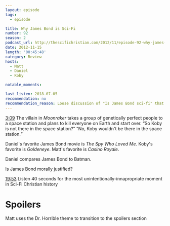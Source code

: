 ```yaml
---
layout: episode
tags:
  - episode

title: Why James Bond is Sci-Fi
number: 92
season: 2
podcast_url: http://thescifichristian.com/2012/11/episode-92-why-james-bond-is-sci-fi/
date: 2012-11-15
length: '00:45:48'
category: Review
hosts:
  - Matt
  - Daniel
  - Koby

notable_moments:

last_listen: 2018-07-05
recommendation: no
recommendation_reason: Loose discussion of "Is James Bond sci-fi" that trails off (without an answer) into a half-hearted review of Spyfall.
---
```

<div class="quote">
  <a class="timestamp tag is-medium is-rounded is-primary" href="http://thescifichristian.com/2012/11/episode-92-why-james-bond-is-sci-fi/#t=3:09">3:09</a>
  <span class="quote-context is-size-6">The villain in <i class="work-title">Moonraker</i> takes a group of genetically perfect people to a space station and plans to kill everyone on Earth and start over.</span>
  <q class="daniel">So Koby is not there in the space station?</q>
  <q class="matt">No, Koby wouldn't be there in the space station.</q>
</div>

Daniel's favorite James Bond movie is <i class="work-title">The Spy Who Loved Me</i>.
Koby's favorite is <i class="work-title">Goldeneye</i>. 
Matt's favorite is <i class="work-title">Casino Royale</i>.

Daniel compares James Bond to Batman.

Is James Bond morally justified?

<a class="timestamp tag is-medium is-rounded is-primary" href="http://thescifichristian.com/2012/11/episode-92-why-james-bond-is-sci-fi/#t=19:53">19:53</a> Listen 40 seconds for the most unintentionally-innapropriate moment in Sci-Fi Christian history



# Spoilers
Matt uses the Dr. Horrible theme to transition to the spoilers section